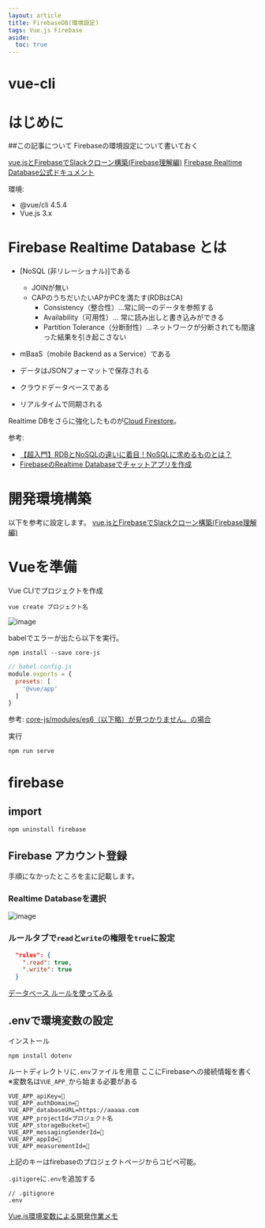 ```yaml
---
layout: article
title: FirebaseDB(環境設定)
tags: Vue.js Firebase
aside:
  toc: true
---
```


# vue-cli



# はじめに

##この記事について
Firebaseの環境設定について書いておく

[vue.jsとFirebaseでSlackクローン構築(Firebase理解編)](https://reffect.co.jp/vue/vue-js-firebase-slack-clone)
[Firebase Realtime Database公式ドキュメント](https://firebase.google.com/docs/database?hl=ja)

環境:
- @vue/cli 4.5.4
- Vue.js 3.x


# Firebase Realtime Database とは

- [NoSQL (非リレーショナル)]である
  - JOINが無い
  - CAPのうちだいたいAPかPCを満たす(RDBはCA)
    - Consistency（整合性）…常に同一のデータを参照する
    - Availability（可用性）… 常に読み出しと書き込みができる
    - Partition Tolerance（分断耐性）…ネットワークが分断されても間違った結果を引き起こさない

- mBaaS（mobile Backend as a Service）である
- データはJSONフォーマットで保存される
- クラウドデータベースである
- リアルタイムで同期される

Realtime DBをさらに強化したものが[Cloud Firestore](https://firebase.google.com/docs/database/rtdb-vs-firestore?hl=ja)。

参考:
- [【超入門】RDBとNoSQLの違いに着目！NoSQLに求めるものとは？](https://tech-blog.rakus.co.jp/entry/20180919/nosql/bigdata)
- [FirebaseのRealtime Databaseでチャットアプリを作成](https://note.com/airis0/n/n807f2e7cabea)

# 開発環境構築

以下を参考に設定します。
[vue.jsとFirebaseでSlackクローン構築(Firebase理解編)](https://reffect.co.jp/vue/vue-js-firebase-slack-clone)


# Vueを準備

Vue CLIでプロジェクトを作成

```
vue create プロジェクト名
```

![image](https://user-images.githubusercontent.com/44778704/90856496-02971000-e3bd-11ea-8b0f-93184687d7d4.png)

babelでエラーが出たら以下を実行。

```
npm install --save core-js
```

```js
// babel.config.js
module.exports = {
  presets: [
    '@vue/app'
  ]
}
```

参考:
[core-js/modules/es6（以下略）が見つかりません。の場合](https://qiita.com/DaisukeNishi/items/ff36054a2d00cf81aac4)

実行

```
npm run serve
```
# firebase

## import

```
npm uninstall firebase
```

## Firebase アカウント登録

手順になかったところを主に記載します。

### Realtime Databaseを選択
![image](https://user-images.githubusercontent.com/44778704/90627415-da8d9c80-e256-11ea-9bea-1002913a9e1d.png)

### ルールタブで`read`と`write`の権限を`true`に設定

```JSON
  "rules": {
    ".read": true,
    ".write": true
  }
```

[データベース ルールを使ってみる](https://firebase.google.com/docs/database/security/quickstart?hl=ja)

## .envで環境変数の設定

インストール
```
npm install dotenv
```

ルートディレクトリに`.env`ファイルを用意
ここにFirebaseへの接続情報を書く
※変数名は`VUE_APP_`から始まる必要がある

```
VUE_APP_apiKey=🤫
VUE_APP_authDomain=🤫
VUE_APP_databaseURL=https://aaaaa.com
VUE_APP_projectId=プロジェクト名
VUE_APP_storageBucket=🤫
VUE_APP_messagingSenderId=🤫
VUE_APP_appId=🤫
VUE_APP_measurementId=🤫

```

上記のキーはfirebaseのプロジェクトページからコピペ可能。

`.gitigore`に`.env`を追加する

```
// .gitignore
.env

```


[Vue.js環境変数による開発作業メモ](https://qiita.com/yoshi0518/items/f8cd408f8ef86fb02d74)


